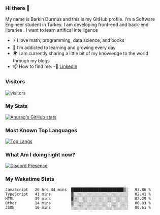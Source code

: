 ### Hi there 👋

My name is Barkin Durmus and this is my GitHub profile. I'm a Software Engineer student in Turkey. I am developing front-end and back-end libraries . I want to learn artifical intelligence

- :zap: I love math, programming, data science, and books
- 🌱 I’m addicted to learning and growing every day
- :earth_africa: I am currently sharing a little bit of my knowledge to the world through my blogs
- 📫 How to find me: 
 -:office: [LinkedIn](https://www.linkedin.com/in/barkin-durmus-84b55517b/)
  











### Visitors








![visitors](https://visitor-badge.glitch.me/badge?page_id=page.id) 












### My Stats




[![Anurag's GitHub stats](https://github-readme-stats.vercel.app/api?username=developerbarkinez)](https://github.com/anuraghazra/github-readme-stats)






### Most Known Top Languages




[![Top Langs](https://github-readme-stats.vercel.app/api/top-langs/?username=developerbarkinez)](https://github.com/anuraghazra/github-readme-stats)




### What Am I doing right now?







[![Discord Presence](https://lanyard-profile-readme.vercel.app/api/849899112677769276)](https://discord.com/users/849899112677769276)



### My Wakatime Stats

<!--START_SECTION:waka-->
```text
JavaScript   26 hrs 44 mins  ███████████████████████▒░   93.86 % 
TypeScript   41 mins         ▓░░░░░░░░░░░░░░░░░░░░░░░░   02.41 % 
HTML         39 mins         ▓░░░░░░░░░░░░░░░░░░░░░░░░   02.29 % 
Other        14 mins         ▒░░░░░░░░░░░░░░░░░░░░░░░░   00.83 % 
JSON         10 mins         ░░░░░░░░░░░░░░░░░░░░░░░░░   00.61 % 
```
<!--END_SECTION:waka-->




